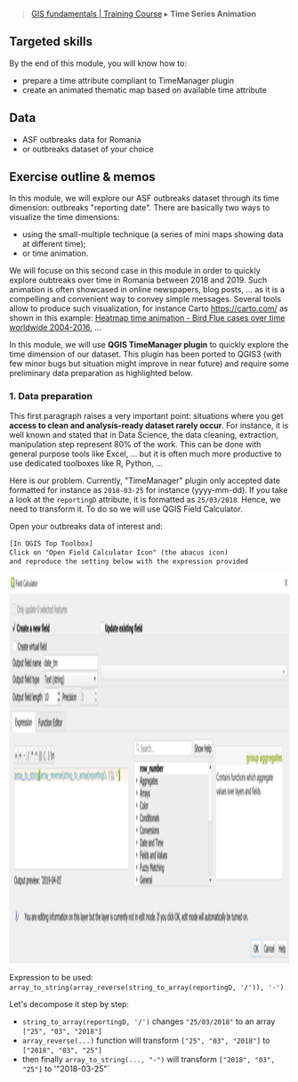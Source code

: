 > [GIS fundamentals | Training Course](agenda.md) ▸ **Time Series Animation**

## Targeted skills
By the end of this module, you will know how to:
* prepare a time attribute compliant to TimeManager plugin
* create an animated thematic map based on available time attribute


## Data
* ASF outbreaks data for Romania
* or outbreaks dataset of your choice

## Exercise outline & memos
In this module, we will explore our ASF outbreaks dataset through its time dimension: outbreaks "reporting date". There are basically two ways to visualize the time dimensions:
* using the small-multiple technique (a series of mini maps showing data at different time);
* or time animation.

We will focuse on this second case in this module in order to quickly explore oubtreaks over time in Romania between 2018 and 2019. Such animation is often showcased in online newspapers, blog posts, ... as it is a compelling and convenient way to convey simple messages. Several tools allow to produce such visualization, for instance Carto https://carto.com/ as shown in this example: [Heatmap time animation - Bird Flue cases over time worldwide 2004-2016](https://franckalbinet.carto.com/viz/87f08d5e-953c-11e6-b30e-0e3ebc282e83/embed_map), ...

In this module, we will use **QGIS TimeManager plugin** to quickly explore the time dimension of our dataset. This plugin has been ported to QGIS3 (with few minor bugs but situation might improve in near future) and require some preliminary data preparation as highlighted below.

### 1. Data preparation
This first paragraph raises a very important point: situations where you get **access to clean and analysis-ready dataset rarely occur**. For instance, it is well known and stated that in Data Science, the data cleaning, extraction, manipulation step represent 80% of the work. This can be done with general purpose tools like Excel, ... but it is often much more productive to use dedicated toolboxes like R, Python, ...

Here is our problem. Currently, "TimeManager" plugin only accepted date formatted for instance as `2018-03-25` for instance (yyyy-mm-dd). If you take a look at the `reportingD` attribute, it is formatted as `25/03/2018`. Hence, we need to transform it. To do so we will use QGIS Field Calculator.

Open your outbreaks data of interest and:

```
[In QGIS Top Toolbox]
Click on "Open Field Calculator Icon" (the abacus icon)
and reproduce the setting below with the expression provided
```

<img src="img/create-time-manager-attr.PNG" alt="" height="700">

Expression to be used: `array_to_string(array_reverse(string_to_array(reportingD, '/')), '-')`

Let's decompose it step by step:
* `string_to_array(reportingD, '/')` changes `"25/03/2018"` to an array `["25", "03", "2018"]`
* `array_reverse(...)` function will transform `["25", "03", "2018"]` to `["2018", "03", "25"]`
* then finally `array_to_string(..., "-")` will transform `["2018", "03", "25"]` to '"2018-03-25"`


